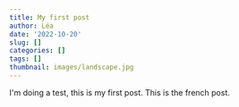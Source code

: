 ```yaml
---
title: My first post
author: Léa
date: '2022-10-20'
slug: []
categories: []
tags: []
thumbnail: images/landscape.jpg
---
```


I'm doing a test, this is my first post.
This is the french post.